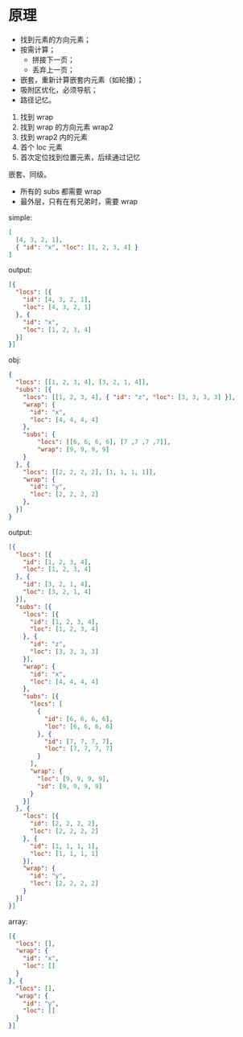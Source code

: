 # 原理

- 找到元素的方向元素；
- 按需计算；
  - 拼接下一页；
  - 丢弃上一页；
- 嵌套，重新计算嵌套内元素（如轮播）；
- 吸附区优化，必须导航；
- 路径记忆。



1. 找到 wrap
2. 找到 wrap 的方向元素 wrap2
3. 找到 wrap2 内的元素
  1. 首个 loc 元素
  2. 首次定位找到位置元素，后续通过记忆



嵌套、同级。

- 所有的 subs 都需要 wrap
- 最外层，只有在有兄弟时，需要 wrap

simple:

```json
[
  [4, 3, 2, 1],
  { "id": "x", "loc": [1, 2, 3, 4] }
]
```

output:

```json
[{
  "locs": [{
    "id": [4, 3, 2, 1],
    "loc": [4, 3, 2, 1]
  }, {
    "id": "x",
    "loc": [1, 2, 3, 4]
  }]
}]
```

obj:

```json
{
  "locs": [[1, 2, 3, 4], [3, 2, 1, 4]],
  "subs": [{
    "locs": [[1, 2, 3, 4], { "id": "z", "loc": [3, 3, 3, 3] }],
    "wrap": {
      "id": "x",
      "loc": [4, 4, 4, 4]
    },
    "subs": {
        "locs": [[6, 6, 6, 6], [7 ,7 ,7 ,7]],
        "wrap": [9, 9, 9, 9]
    }
  }, {
    "locs": [[2, 2, 2, 2], [1, 1, 1, 1]],
    "wrap": {
      "id": "y",
      "loc": [2, 2, 2, 2]
    },
  }]
}
```

output:

```json
[{
  "locs": [{
    "id": [1, 2, 3, 4],
    "loc": [1, 2, 3, 4]
  }, {
    "id": [3, 2, 1, 4],
    "loc": [3, 2, 1, 4]
  }],
  "subs": [{
    "locs": [{
      "id": [1, 2, 3, 4],
      "loc": [1, 2, 3, 4]
    }, {
      "id": "z",
      "loc": [3, 3, 3, 3]
    }],
    "wrap": {
      "id": "x",
      "loc": [4, 4, 4, 4]
    },
    "subs": [{
      "locs": [
        {
          "id": [6, 6, 6, 6],
          "loc": [6, 6, 6, 6]
        }, {
          "id": [7, 7, 7, 7],
          "loc": [7, 7, 7, 7]
        }
      ],
      "wrap": {
        "loc": [9, 9, 9, 9],
        "id": [9, 9, 9, 9]
      }
    }]
  }, {
    "locs": [{
      "id": [2, 2, 2, 2],
      "loc": [2, 2, 2, 2]
    }, {
      "id": [1, 1, 1, 1],
      "loc": [1, 1, 1, 1]
    }],
    "wrap": {
      "id": "y",
      "loc": [2, 2, 2, 2]
    }
  }]
}]
```

array:

```json
[{
  "locs": [],
  "wrap": {
    "id": "x",
    "loc": []
  }
}, {
  "locs": [],
  "wrap": {
    "id": "y",
    "loc": []
  }
}]
```